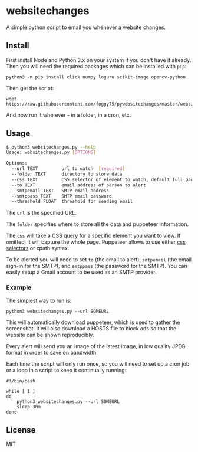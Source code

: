 # websitechanges

A simple python script to email you whenever a website changes.

## Install

First install Node and Python 3.x on your system if you don't have it already. Then you will need the required packages which can be installed with `pip`:

	python3 -m pip install click numpy loguru scikit-image opencv-python

Then get the script:

	wget https://raw.githubusercontent.com/foggy75/pywebsitechanges/master/websitechanges.py

And now run it wherever - in a folder, in a cron, etc.

## Usage

```bash
$ python3 websitechanges.py --help
Usage: websitechanges.py [OPTIONS]

Options:
  --url TEXT         url to watch  [required]
  --folder TEXT      directory to store data
  --css TEXT         CSS selector of element to watch, default full page
  --to TEXT          email address of person to alert
  --smtpemail TEXT   SMTP email address
  --smtppass TEXT    SMTP email password
  --threshold FLOAT  threshold for sending email
```

The `url` is the specified URL.

The `folder` specifies where to store all the data and puppeteer information.

The `css` will take a CSS query for a specific element you want to view. If omitted, it will capture the whole page. Puppeteer allows to use either [css selectors](https://www.w3schools.com/cssref/css_selectors.asp) or xpath syntax.

To be alerted you will need to set `to` (the email to alert), `smtpemail` (the email sign-in for the SMTP), and `smtppass` (the password for the SMTP). You can easily setup a Gmail account to be used as an SMTP provider. 

### Example

The simplest way to run is:

	python3 websitechanges.py --url SOMEURL

This will automatically download puppeteer, which is used to gather the screenshot. It will also download a HOSTS file to block ads so that the website can be shown reproducibly. 

Every alert will send you an image of the latest image, in low quality JPEG format in order to save on bandwidth.

Each time the script will only run once, so you will need to set up a cron job or a loop in a script to keep it continually running:
```
#!/bin/bash

while [ 1 ]
do
	python3 websitechanges.py --url SOMEURL
	sleep 30m
done
```

## License

MIT